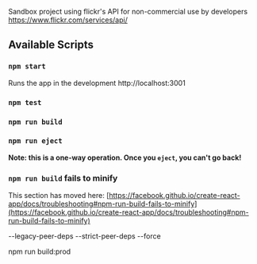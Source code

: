 Sandbox project using flickr's API for non-commercial use by developers
https://www.flickr.com/services/api/

## Available Scripts

### `npm start`

Runs the app in the development http://localhost:3001

### `npm test`

### `npm run build`

### `npm run eject`

**Note: this is a one-way operation. Once you `eject`, you can't go back!**

### `npm run build` fails to minify

This section has moved here: [https://facebook.github.io/create-react-app/docs/troubleshooting#npm-run-build-fails-to-minify](https://facebook.github.io/create-react-app/docs/troubleshooting#npm-run-build-fails-to-minify)

--legacy-peer-deps
--strict-peer-deps
--force

npm run build:prod